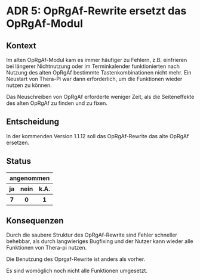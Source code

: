 # ADR 5: OpRgAf-Rewrite ersetzt das OpRgAf-Modul

## Kontext
Im alten OpRgAf-Modul kam es immer häufiger zu Fehlern, z.B. einfrieren bei längerer Nichtnutzung oder im Terminkalender funktionierten nach Nutzung des alten OpRgAf bestimmte Tastenkombinationen  nicht mehr. Ein Neustart von Thera-Pi war dann erforderlich, um die Funktionen wieder nutzen zu können.

Das Neuschreiben von OpRgAf erforderte weniger Zeit, als die Seiteneffekte des alten OpRgAf zu finden und zu fixen.

## Entscheidung

In der kommenden Version 1.1.12 soll das OpRgAf-Rewrite das alte OpRgAf ersetzen.

## Status

 <table>
  <tr>
      <th colspan="3">angenommen</th>
  </tr>
  <tr>
    <th>ja</th>
    <th>nein</th>
    <th>k.A.</th>
  </tr>
   <tr>
    <th>7</th>
    <th>0</th>
    <th>1</th>
  </tr>
</table> 

## Konsequenzen

Durch die saubere Struktur des OpRgAf-Rewrite sind Fehler schneller behebbar, als durch langwieriges Bugfixing und der Nutzer kann wieder alle Funktionen von Thera-pi nutzen. 

Die Benutzung des Oprgaf-Rewrite ist anders als vorher. 

Es sind womöglich noch nicht alle Funktionen umgesetzt.
